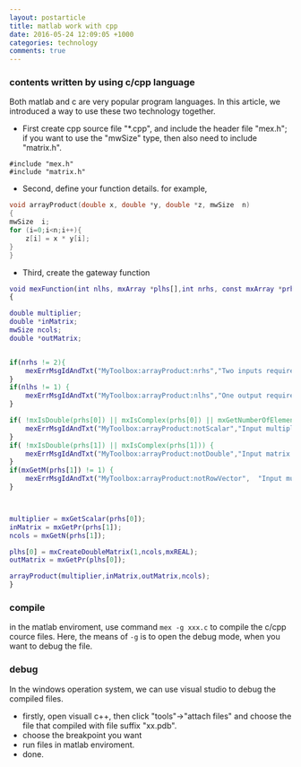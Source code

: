 ```yaml
---
layout: postarticle
title: matlab work with cpp
date: 2016-05-24 12:09:05 +1000 
categories: technology
comments: true
---
```



### contents written by using c/cpp language ###



Both matlab and c are very popular program languages. In this article, we introduced a way to use these two technology together. 

- First create cpp source file "*.cpp", and include the header file "mex.h"; if you want to use the "mwSize" type, then also need to include "matrix.h".

```
#include "mex.h"
#include "matrix.h"
```

- Second, define your function details. for example,

```cpp
void arrayProduct(double x, double *y, double *z, mwSize  n)
{
mwSize  i;
for (i=0;i<n;i++){
    z[i] = x * y[i];
}
}
```
    
- Third, create the gateway function

```matlab
void mexFunction(int nlhs, mxArray *plhs[],int nrhs, const mxArray *prhs[])
{

double multiplier;
double *inMatrix;
mwSize ncols;
double *outMatrix;


if(nrhs != 2){
	mexErrMsgIdAndTxt("MyToolbox:arrayProduct:nrhs","Two inputs required.");
}
if(nlhs != 1) {
	mexErrMsgIdAndTxt("MyToolbox:arrayProduct:nlhs","One output required.");
}

if( !mxIsDouble(prhs[0]) || mxIsComplex(prhs[0]) || mxGetNumberOfElements(prhs[0]) != 1 ) {
	mexErrMsgIdAndTxt("MyToolbox:arrayProduct:notScalar","Input multiplier must be a scalar.");
}
if( !mxIsDouble(prhs[1]) || mxIsComplex(prhs[1])) {
	mexErrMsgIdAndTxt("MyToolbox:arrayProduct:notDouble","Input matrix must be type double.");
}
if(mxGetM(prhs[1]) != 1) {
	mexErrMsgIdAndTxt("MyToolbox:arrayProduct:notRowVector",  "Input must be a row vector.");
}



multiplier = mxGetScalar(prhs[0]);
inMatrix = mxGetPr(prhs[1]);
ncols = mxGetN(prhs[1]);

plhs[0] = mxCreateDoubleMatrix(1,ncols,mxREAL);
outMatrix = mxGetPr(plhs[0]);

arrayProduct(multiplier,inMatrix,outMatrix,ncols);
}
```


### compile ###


in the matlab enviroment, use command `mex -g xxx.c` to compile the c/cpp cource files. Here, the means of `-g` is to open the debug mode, when you want to debug the file.



### debug ###


In the windows operation system, we can use visual studio to debug the compiled files.
- firstly, open visuall c++, then click "tools"->"attach files" and choose the file that compiled with file suffix "xx.pdb".
- choose the breakpoint you want
- run files in matlab enviroment.
- done.